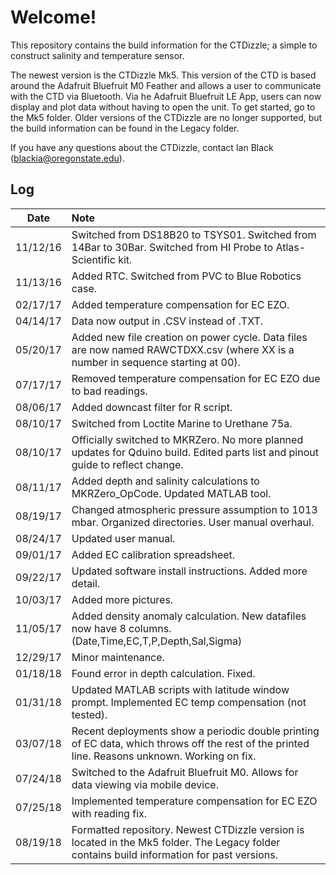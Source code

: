 # Welcome!
This repository contains the build information for the CTDizzle; a simple to construct salinity and temperature sensor.

The newest version is the CTDizzle Mk5. This version of the CTD is based around the Adafruit Bluefruit M0 Feather and allows a user to communicate with the CTD via Bluetooth. Via he Adafruit Bluefruit LE App, users can now display and plot data without having to open the unit. To get started, go to the Mk5 folder. Older versions of the CTDizzle are no longer supported, but the build information can be found in the Legacy folder.

If you have any questions about the CTDizzle, contact Ian Black (blackia@oregonstate.edu).


## Log

|Date|Note|
|:---:|:---|
 |11/12/16| Switched from DS18B20 to TSYS01. Switched from 14Bar to 30Bar. Switched from HI Probe to Atlas-Scientific kit.
 |11/13/16| Added RTC. Switched from PVC to Blue Robotics case.
 |02/17/17| Added temperature compensation for EC EZO.|
 |04/14/17| Data now output in .CSV instead of .TXT.
 |05/20/17| Added new file creation on power cycle. Data files are now named RAWCTDXX.csv (where XX is a number in sequence starting at 00).
 |07/17/17| Removed temperature compensation for EC EZO due to bad readings.
 |08/06/17| Added downcast filter for R script.
 |08/10/17| Switched from Loctite Marine to Urethane 75a.
 |08/10/17| Officially switched to MKRZero. No more planned updates for Qduino build. Edited parts list and pinout guide to reflect change.
 |08/11/17| Added depth and salinity calculations to MKRZero_OpCode. Updated MATLAB tool.
 |08/19/17| Changed atmospheric pressure assumption to 1013 mbar. Organized directories. User manual overhaul.
 |08/24/17| Updated user manual.
 |09/01/17| Added EC calibration spreadsheet.
 |09/22/17| Updated software install instructions. Added more detail.
 |10/03/17| Added more pictures.
 |11/05/17| Added density anomaly calculation. New datafiles now have 8 columns. (Date,Time,EC,T,P,Depth,Sal,Sigma)
 |12/29/17| Minor maintenance.
 |01/18/18| Found error in depth calculation. Fixed.
 |01/31/18| Updated MATLAB scripts with latitude window prompt. Implemented EC temp compensation (not tested).
 |03/07/18| Recent deployments show a periodic double printing of EC data, which throws off the rest of the printed line. Reasons unknown. Working on fix. 
 |07/24/18| Switched to the Adafruit Bluefruit M0. Allows for data viewing via mobile device.
 |07/25/18| Implemented temperature compensation for EC EZO with reading fix.
 |08/19/18| Formatted repository. Newest CTDizzle version is located in the Mk5 folder. The Legacy folder contains build information for past versions.

